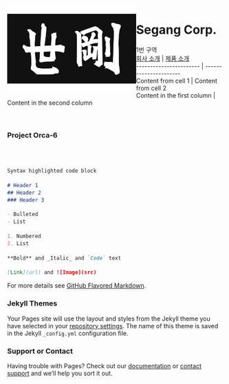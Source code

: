 <img align="left" width="300" height="200" src="segang_logo.jpg">

# Segang Corp. 

1번 구역
<br>
[회사 소개](history.md)  | [제품 소개](product.md)<br>
----------------------- | ----------------------<br>
Content from cell 1 | Content from cell 2<br>
Content in the first column | Content in the second column<br>
<br><br>
### Project Orca-6
<br><br>
```markdown
Syntax highlighted code block

# Header 1
## Header 2
### Header 3

- Bulleted
- List

1. Numbered
2. List

**Bold** and _Italic_ and `Code` text

[Link](url) and ![Image](src)
```

For more details see [GitHub Flavored Markdown](https://guides.github.com/features/mastering-markdown/).

### Jekyll Themes

Your Pages site will use the layout and styles from the Jekyll theme you have selected in your [repository settings](https://github.com/segang/segang.github.io/settings). The name of this theme is saved in the Jekyll `_config.yml` configuration file.

### Support or Contact

Having trouble with Pages? Check out our [documentation](https://docs.github.com/categories/github-pages-basics/) or [contact support](https://github.com/contact) and we’ll help you sort it out.
